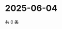 # 2025-06-04

共 0 条

<!-- BEGIN ZHIHUQUESTIONS -->
<!-- 最后更新时间 Wed Jun 04 2025 12:18:45 GMT+0800 (China Standard Time) -->

<!-- END ZHIHUQUESTIONS -->
